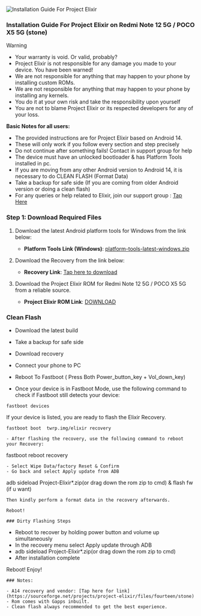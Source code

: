 ![Installation Guide For Project Elixir](https://i.imgur.com/42LxtAl.png)

### Installation Guide For Project Elixir on Redmi Note 12 5G / POCO X5 5G (stone)

> [!Warning]
> * Your warranty is void. Or valid, probably?
> * Project Elixir is not responsible for any damage you made to your device. You have been warned!
> * We are not responsible for anything that may happen to your phone by installing custom ROMs.
> * We are not responsible for anything that may happen to your phone by installing any kernels.
> * You do it at your own risk and take the responsibility upon yourself
> * You are not to blame Project Elixir or its respected developers for any of your loss.
>
> **Basic Notes for all users:**  
> * The provided instructions are for Project Elixir based on Android 14.
> * These will only work if you follow every section and step precisely
> * Do not continue after something fails! Contact in support group for help
> * The device must have an unlocked bootloader & has Platform Tools installed in pc.
> * If you are moving from any other Android version to Android 14, it is necessary to do CLEAN FLASH (Format Data)
> * Take a backup for safe side (If you are coming from older Android version or doing a clean flash)
> * For any queries or help related to Elixir, join our support group : [Tap Here](https://telegram.me/Elixir_Discussion)

### Step 1: Download Required Files
1. Download the latest Android platform tools for Windows from the link below:
   - **Platform Tools Link (Windows)**: [platform-tools-latest-windows.zip](https://dl.google.com/android/repository/platform-tools-latest-windows.zip)

2. Download the Recovery from the link below:
   - **Recovery Link**: [Tap here to download](https://www.pling.com/p/2132476/)

3. Download the Project Elixir ROM for Redmi Note 12 5G / POCO X5 5G  from a reliable source.
   - **Project Elixir ROM Link**: [DOWNLOAD](https://projectelixiros.com/device/stone)

### Clean Flash
- Download the latest build
- Take a backup for safe side
- Download recovery
- Connect your phone to PC
- Reboot To Fastboot  (  Press  Both Power_button_key + Vol_down_key)

- Once your device is in Fastboot Mode, use the following command to check if Fastboot still detects your device:

```
fastboot devices
```

If your device is listed, you are ready to flash the Elixir Recovery.

```
fastboot boot  twrp.img/elixir recovery
```
```
- After flashing the recovery, use the following command to reboot your Recovery:
```
fastboot reboot recovery
```
- Select Wipe Data/factory Reset & Confirm
- Go back and select Apply update from ADB
```
adb sideload Project-Elixir*.zip(or drag down the rom zip to cmd) & flash fw (if u want)
```
Then kindly perform a format data in the recovery afterwards.

Reboot! 

### Dirty Flashing Steps
```
- Reboot to recover by holding power button and volume up simultaneously
- In the recovery menu select Apply update through ADB
- adb sideload Project-Elixir*.zip(or drag down the rom zip to cmd)
- After installation complete

Reboot! Enjoy!
```
### Notes:

- A14 recovery and vendor: [Tap here for link](https://sourceforge.net/projects/project-elixir/files/fourteen/stone)
- Rom comes with Gapps inbuilt.
- Clean flash always recommended to get the best experience.
